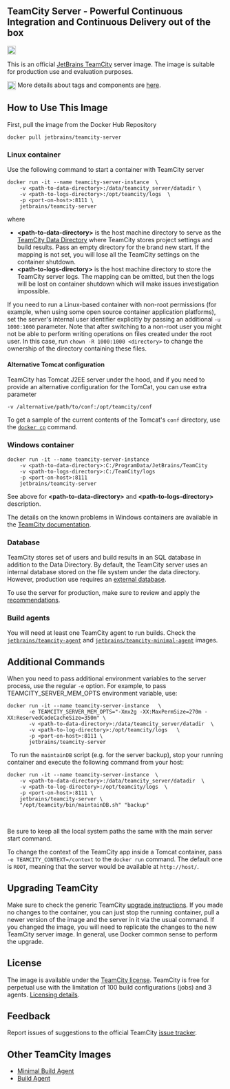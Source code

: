 ## TeamCity Server - Powerful Continuous Integration and Continuous Delivery out of the box

[<img src="http://jb.gg/badges/official.svg" height="20"/>](https://confluence.jetbrains.com/display/ALL/JetBrains+on+GitHub)

This is an official [JetBrains TeamCity](https://www.jetbrains.com/teamcity/) server image. The image is suitable for production use and evaluation purposes.

<img src="https://github.com/JetBrains/teamcity-docker-images/blob/master/logo/GitHub.png" height="20" align="center"/> More details about tags and components are [here](https://github.com/JetBrains/teamcity-docker-images/blob/master/context/generated/teamcity-server.md).

## How to Use This Image

First, pull the image from the Docker Hub Repository

```docker pull jetbrains/teamcity-server```

 
### Linux container

Use the following command to start a container with TeamCity server



```
docker run -it --name teamcity-server-instance  \
    -v <path-to-data-directory>:/data/teamcity_server/datadir \
    -v <path-to-logs-directory>:/opt/teamcity/logs  \
    -p <port-on-host>:8111 \
    jetbrains/teamcity-server
```  
where

 - **\<path-to-data-directory>** is the host machine directory to serve as the [TeamCity Data Directory](https://www.jetbrains.com/help/teamcity/teamcity-data-directory.html) where TeamCity stores project settings and build results. Pass an empty directory for the brand new start. If the mapping is not set, you will lose all the TeamCity settings on the container shutdown.
 - **\<path-to-logs-directory>** is the host machine directory to store the TeamCity server logs. The mapping can be omitted, but then the logs will be lost on container shutdown which will make issues investigation impossible.


If you need to run a Linux-based container with non-root permissions (for example, when using some open source container application platforms), set the server's internal user identifier explicitly by passing an additional `-u 1000:1000` parameter. Note that after switching to a non-root user you might not be able to perform writing operations on files created under the root user. In this case, run `chown -R 1000:1000 <directory>` to change the ownership of the directory containing these files.

#### Alternative Tomcat configuration

TeamCity has Tomcat J2EE server under the hood, and if you need to provide an alternative configuration for the TomCat, you can use extra parameter
```
-v /alternative/path/to/conf:/opt/teamcity/conf 
```  

To get a sample of the current contents of the Tomcat's `conf` directory, use the [`docker cp`](https://docs.docker.com/engine/reference/commandline/cp/) command.

### Windows container  
```
docker run -it --name teamcity-server-instance
    -v <path-to-data-directory>:C:/ProgramData/JetBrains/TeamCity
    -v <path-to-logs-directory>:C:/TeamCity/logs
    -p <port-on-host>:8111
    jetbrains/teamcity-server
```  

See above for **\<path-to-data-directory>** and **\<path-to-logs-directory>** description.  

The details on the known problems in Windows containers are available in the [TeamCity documentation](https://www.jetbrains.com/help/teamcity/known-issues.html#KnownIssues-WindowsDockerContainers).

### Database

TeamCity stores set of users and build results in an SQL database in addition to the Data Directory.
By default, the TeamCity server uses an internal database stored on the file system under the data directory. However, production use requires an [external database](https://www.jetbrains.com/help/teamcity/setting-up-an-external-database.html#SettingupanExternalDatabase-DefaultInternalDatabase).

To use the server for production, make sure to review and apply the [recommendations](https://www.jetbrains.com/help/teamcity/installing-and-configuring-the-teamcity-server.html#InstallingandConfiguringtheTeamCityServer-ConfiguringServerforProductionUse).

### Build agents

You will need at least one TeamCity agent to run builds. Check the [`jetbrains/teamcity-agent`](https://hub.docker.com/r/jetbrains/teamcity-agent/) and [`jetbrains/teamcity-minimal-agent`](https://hub.docker.com/r/jetbrains/teamcity-minimal-agent/) images.

## Additional Commands

When you need to pass additional environment variables to the server process, use the regular `-e` option. For example, to pass TEAMCITY_SERVER_MEM_OPTS environment variable, use:

```
docker run -it --name teamcity-server-instance   \
       -e TEAMCITY_SERVER_MEM_OPTS="-Xmx2g -XX:MaxPermSize=270m -XX:ReservedCodeCacheSize=350m" \
       -v <path-to-data-directory>:/data/teamcity_server/datadir  \
       -v <path-to-log-directory>:/opt/teamcity/logs   \
       -p <port-on-host>:8111 \
       jetbrains/teamcity-server
```  
&nbsp;
To run the `maintainDB` script (e.g. for the server backup), stop your running container and execute the following command from your host:  
```
docker run -it --name teamcity-server-instance  \
    -v <path-to-data-directory>:/data/teamcity_server/datadir  \
    -v <path-to-log-directory>:/opt/teamcity/logs  \
    -p <port-on-host>:8111 \
    jetbrains/teamcity-server \
    "/opt/teamcity/bin/maintainDB.sh" "backup"
```  
&nbsp;

Be sure to keep all the local system paths the same with the main server start command.

To change the context of the TeamCity app inside a Tomcat container, pass `-e TEAMCITY_CONTEXT=/context` to the `docker run` command. The default one is `ROOT`, meaning that the server would be available at `http://host/`.

## Upgrading TeamCity

Make sure to check the generic TeamCity [upgrade instructions](https://www.jetbrains.com/help/teamcity/upgrade.html).
If you made no changes to the container, you can just stop the running container, pull a newer version of the image and the server in it via the usual command.
If you changed the image, you will need to replicate the changes to the new TeamCity server image. In general, use Docker common sense to perform the upgrade.

## License

The image is available under the [TeamCity license](https://www.jetbrains.com/teamcity/buy/license.html).
TeamCity is free for perpetual use with the limitation of 100 build configurations (jobs) and 3 agents. [Licensing details](https://www.jetbrains.com/help/teamcity/licensing-policy.html).

## Feedback

Report issues of suggestions to the official TeamCity [issue tracker](https://youtrack.jetbrains.com/issues/TW).

## Other TeamCity Images
* [Minimal Build Agent](https://hub.docker.com/r/jetbrains/teamcity-minimal-agent/)
* [Build Agent](https://hub.docker.com/r/jetbrains/teamcity-agent/)
